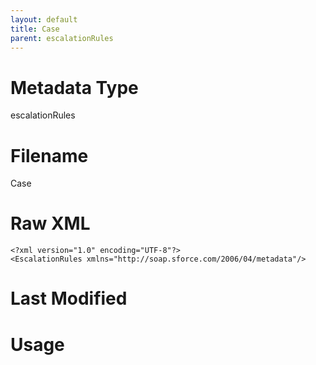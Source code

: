 ```yaml
---
layout: default
title: Case
parent: escalationRules
---
```

# Metadata Type
escalationRules


# Filename 
Case


# Raw XML
```
<?xml version="1.0" encoding="UTF-8"?>
<EscalationRules xmlns="http://soap.sforce.com/2006/04/metadata"/>
```


# Last Modified


# Usage
